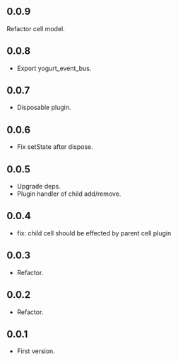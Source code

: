 ## 0.0.9

Refactor cell model.

## 0.0.8

- Export yogurt_event_bus.

## 0.0.7

- Disposable plugin.

## 0.0.6

- Fix setState after dispose.

## 0.0.5

- Upgrade deps.
- Plugin handler of child add/remove.

## 0.0.4

- fix: child cell should be effected by parent cell plugin

## 0.0.3

- Refactor.

## 0.0.2

- Refactor.

## 0.0.1

- First version.
